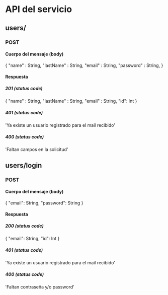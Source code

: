 # API del servicio

## users/
### POST 
#### Cuerpo del mensaje (body)
{
  "name" : String,
  "lastName" : String,
  "email" : String,
  "password" : String,
}
#### Respuesta
##### 201 (status code)
{
  "name" : String,
  "lastName" : String,
  "email" : String,
  "id": Int
}

##### 401 (status code)
'Ya existe un usuario registrado para el mail recibido'

##### 400 (status code)
'Faltan campos en la solicitud'

## users/login
### POST
#### Cuerpo del mensaje (body)
{
  "email": String,
  "password": String
}
#### Respuesta
##### 200 (status code)
{
  "email": String,
  "id": Int
}

##### 401 (status code)
'Ya existe un usuario registrado para el mail recibido'

##### 400 (status code)
'Faltan contraseña y/o password'


